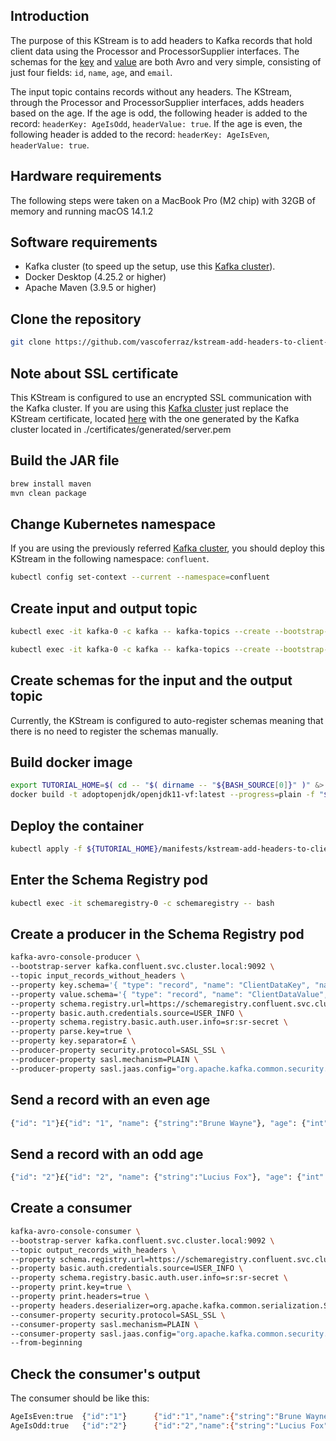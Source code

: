 ## Introduction
The purpose of this KStream is to add headers to Kafka records that hold client data using the Processor and ProcessorSupplier interfaces. The schemas for the [key](src/main/avro/client-data-key.avsc) and [value](src/main/avro/client-data-value.avsc) are both Avro and very simple, consisting of just four fields: `id`, `name`, `age`, and `email`.

The input topic contains records without any headers. The KStream, through the Processor and ProcessorSupplier interfaces, adds headers based on the age. If the age is odd, the following header is added to the record: `headerKey: AgeIsOdd`, `headerValue: true`. If the age is even, the following header is added to the record: `headerKey: AgeIsEven`, `headerValue: true`.

## Hardware requirements
The following steps were taken on a MacBook Pro (M2 chip) with 32GB of memory and running macOS 14.1.2

## Software requirements
- Kafka cluster (to speed up the setup, use this [Kafka cluster](https://github.com/vascoferraz/kafka-production-secure-deploy-with-kubernetes)).
- Docker Desktop (4.25.2 or higher)
- Apache Maven (3.9.5 or higher)

## Clone the repository
```sh
git clone https://github.com/vascoferraz/kstream-add-headers-to-client-data-records
```

## Note about SSL certificate
This KStream is configured to use an encrypted SSL communication with the Kafka cluster. If you are using this [Kafka cluster](https://github.com/vascoferraz/kafka-production-secure-deploy-with-kubernetes) just replace the KStream certificate, located [here](certificates/server.pem) with the one generated by the Kafka cluster located in ./certificates/generated/server.pem

## Build the JAR file
```sh
brew install maven
mvn clean package
```

## Change Kubernetes namespace
If you are using the previously referred [Kafka cluster](https://github.com/vascoferraz/kafka-production-secure-deploy-with-kubernetes), you should deploy this KStream in the following namespace: `confluent`.
```sh
kubectl config set-context --current --namespace=confluent
```

## Create input and output topic
```sh
kubectl exec -it kafka-0 -c kafka -- kafka-topics --create --bootstrap-server kafka.confluent.svc.cluster.local:9092 --command-config /opt/confluentinc/etc/kafka/kafka.properties --topic input_records_without_headers --replication-factor 3 --partitions 3
```
```sh
kubectl exec -it kafka-0 -c kafka -- kafka-topics --create --bootstrap-server kafka.confluent.svc.cluster.local:9092 --command-config /opt/confluentinc/etc/kafka/kafka.properties --topic output_records_with_headers --replication-factor 3 --partitions 3
```

## Create schemas for the input and the output topic
Currently, the KStream is configured to auto-register schemas meaning that there is no need to register the schemas manually.

## Build docker image
```sh
export TUTORIAL_HOME=$( cd -- "$( dirname -- "${BASH_SOURCE[0]}" )" &> /dev/null && pwd )
docker build -t adoptopenjdk/openjdk11-vf:latest --progress=plain -f "${TUTORIAL_HOME}/Dockerfile" "${TUTORIAL_HOME}"
```

## Deploy the container
```sh
kubectl apply -f ${TUTORIAL_HOME}/manifests/kstream-add-headers-to-client-data-records-deployment.yaml
```

## Enter the Schema Registry pod
```sh
kubectl exec -it schemaregistry-0 -c schemaregistry -- bash
```

## Create a producer in the Schema Registry pod
```sh
kafka-avro-console-producer \
--bootstrap-server kafka.confluent.svc.cluster.local:9092 \
--topic input_records_without_headers \
--property key.schema='{ "type": "record", "name": "ClientDataKey", "namespace": "com.vascoferraz", "connect.name": "com.vascoferraz.ClientDataKey", "fields": [ { "name": "id", "type": "string" } ] }' \
--property value.schema='{ "type": "record", "name": "ClientDataValue", "namespace": "com.vascoferraz", "connect.name": "com.vascoferraz.ClientDataValue", "fields": [ { "name": "id", "type": "string" }, { "name": "name", "type": ["null", "string"], "default": null }, { "name": "age", "type": ["null", "int"], "default": null }, { "name": "email", "type": ["null", "string"], "default": null } ] }' \
--property schema.registry.url=https://schemaregistry.confluent.svc.cluster.local:8081 \
--property basic.auth.credentials.source=USER_INFO \
--property schema.registry.basic.auth.user.info=sr:sr-secret \
--property parse.key=true \
--property key.separator=£ \
--producer-property security.protocol=SASL_SSL \
--producer-property sasl.mechanism=PLAIN \
--producer-property sasl.jaas.config="org.apache.kafka.common.security.plain.PlainLoginModule required username="kafka" password="kafka-secret";"
```

## Send a record with an even age
```sh
{"id": "1"}£{"id": "1", "name": {"string":"Brune Wayne"}, "age": {"int":28}, "email": {"string":"bruce.wayne@wayne-enterprises.com"}}
```
## Send a record with an odd age
```sh
{"id": "2"}£{"id": "2", "name": {"string":"Lucius Fox"}, "age": {"int":61}, "email": {"string":"lucius.fox@wayne-enterprises.com"}}
```
## Create a consumer
```sh
kafka-avro-console-consumer \
--bootstrap-server kafka.confluent.svc.cluster.local:9092 \
--topic output_records_with_headers \
--property schema.registry.url=https://schemaregistry.confluent.svc.cluster.local:8081 \
--property basic.auth.credentials.source=USER_INFO \
--property schema.registry.basic.auth.user.info=sr:sr-secret \
--property print.key=true \
--property print.headers=true \
--property headers.deserializer=org.apache.kafka.common.serialization.StringDeserializer \
--consumer-property security.protocol=SASL_SSL \
--consumer-property sasl.mechanism=PLAIN \
--consumer-property sasl.jaas.config="org.apache.kafka.common.security.plain.PlainLoginModule required username="kafka" password="kafka-secret";" \
--from-beginning
```

## Check the consumer's output
The consumer should be like this:
```sh
AgeIsEven:true  {"id":"1"}      {"id":"1","name":{"string":"Brune Wayne"},"age":{"int":28},"email":{"string":"bruce.wayne@wayne-enterprises.com"}}
AgeIsOdd:true   {"id":"2"}      {"id":"2","name":{"string":"Lucius Fox"},"age":{"int":61},"email":{"string":"lucius.fox@wayne-enterprises.com"}}
```

